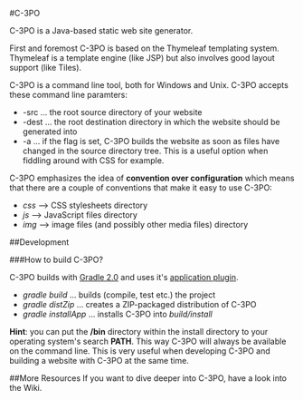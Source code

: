 #C-3PO

C-3PO is a Java-based static web site generator.

First and foremost C-3PO is based on the Thymeleaf templating system. Thymeleaf is a template engine (like JSP) but also involves good layout support (like Tiles).

C-3PO is a command line tool, both for Windows and Unix. C-3PO accepts these command line paramters:

- -src <dir-name> ... the root source directory of your website
- -dest <dir-name> ... the root destination directory in which the website should be generated into
- -a ... if the flag is set, C-3PO builds the website as soon as files have changed in the source directory tree. This is a useful option when fiddling around with CSS for example.

C-3PO emphasizes the idea of **convention over configuration** which means that there are a couple of conventions that make it easy to use C-3PO:

- *css* --> CSS stylesheets directory
- *js* --> JavaScript files directory
- *img* --> image files (and possibly other media files) directory

##Development

###How to build C-3PO?

C-3PO builds with [Gradle 2.0](https://docs.gradle.org/2.0/userguide/userguide.html) and uses it's [application plugin](https://docs.gradle.org/2.0/userguide/application_plugin.html).

- *gradle build* ... builds (compile, test etc.) the project
- *gradle distZip* ... creates a ZIP-packaged distribution of C-3PO
- *gradle installApp* ... installs C-3PO into *build/install*

**Hint**: you can put the **/bin** directory within the install directory to your operating system's search **PATH**. This way C-3PO will always be available on the command line. 
This is very useful when developing C-3PO and building a website with C-3PO at the same time.

##More Resources
If you want to dive deeper into C-3PO, have a look into the Wiki.

